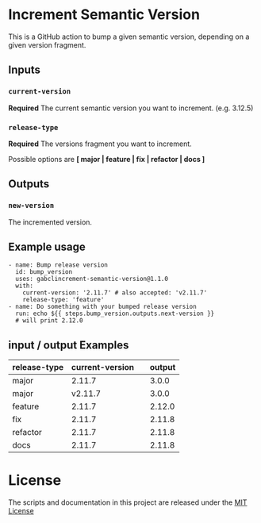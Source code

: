 # Increment Semantic Version

This is a GitHub action to bump a given semantic version, depending on a given version fragment.

## Inputs

### `current-version`

**Required** The current semantic version you want to increment. (e.g. 3.12.5)

### `release-type`

**Required** The versions fragment you want to increment.

Possible options are **[ major | feature | fix | refactor | docs ]**

## Outputs

### `new-version`

The incremented version.

## Example usage

    - name: Bump release version
      id: bump_version
      uses: gabclincrement-semantic-version@1.1.0
      with:
        current-version: '2.11.7' # also accepted: 'v2.11.7'
        release-type: 'feature'
    - name: Do something with your bumped release version
      run: echo ${{ steps.bump_version.outputs.next-version }}
      # will print 2.12.0
      
## input / output Examples

| release-type | current-version |     | output |
| ------------ | --------------- | --- | ------ |
| major        | 2.11.7          |     | 3.0.0  |
| major        | v2.11.7         |     | 3.0.0  |
| feature      | 2.11.7          |     | 2.12.0 |
| fix          | 2.11.7          |     | 2.11.8 |
| refactor     | 2.11.7          |     | 2.11.8 |
| docs         | 2.11.7          |     | 2.11.8 |

# License
The scripts and documentation in this project are released under the [MIT License](LICENSE)
